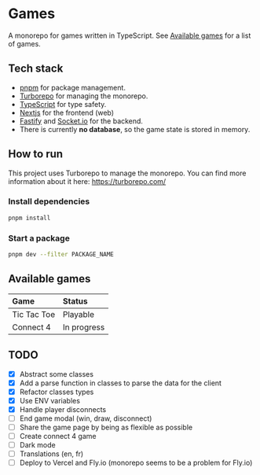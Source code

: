# Games

A monorepo for games written in TypeScript. See [Available games](#available-games) for a list of games.

## Tech stack

- [pnpm](https://pnpm.io/) for package management.
- [Turborepo](https://turborepo.com/) for managing the monorepo.
- [TypeScript](https://www.typescriptlang.org/) for type safety.
- [Nextjs](https://nextjs.org/) for the frontend (web)
- [Fastify](https://www.fastify.io/) and [Socket.io](https://socket.io/) for the backend.
- There is currently **no database**, so the game state is stored in memory.

## How to run

This project uses Turborepo to manage the monorepo. You can find more information about it here: https://turborepo.com/

### Install dependencies

```bash
pnpm install
```

### Start a package

```bash
pnpm dev --filter PACKAGE_NAME
```

## Available games

| Game        | Status      |
| :---------- | :---------- |
| Tic Tac Toe | Playable    |
| Connect 4   | In progress |

## TODO

- [x] Abstract some classes
- [x] Add a parse function in classes to parse the data for the client
- [x] Refactor classes types
- [X] Use ENV variables
- [X] Handle player disconnects
- [ ] End game modal (win, draw, disconnect)
- [ ] Share the game page by being as flexible as possible
- [ ] Create connect 4 game
- [ ] Dark mode
- [ ] Translations (en, fr)
- [ ] Deploy to Vercel and Fly.io (monorepo seems to be a problem for Fly.io)